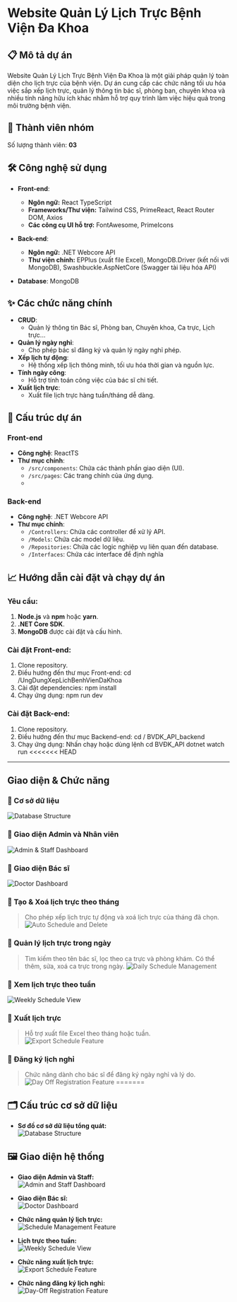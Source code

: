 # Website Quản Lý Lịch Trực Bệnh Viện Đa Khoa

## 📋 Mô tả dự án
Website Quản Lý Lịch Trực Bệnh Viện Đa Khoa là một giải pháp quản lý toàn diện cho lịch trực của bệnh viện. Dự án cung cấp các chức năng tối ưu hóa việc sắp xếp lịch trực, quản lý thông tin bác sĩ, phòng ban, chuyên khoa và nhiều tính năng hữu ích khác nhằm hỗ trợ quy trình làm việc hiệu quả trong môi trường bệnh viện.

## 👥 Thành viên nhóm
Số lượng thành viên: **03**

## 🛠 Công nghệ sử dụng
- **Front-end**:  
  - **Ngôn ngữ:** React TypeScript  
  - **Frameworks/Thư viện:** Tailwind CSS, PrimeReact, React Router DOM, Axios  
  - **Các công cụ UI hỗ trợ:** FontAwesome, PrimeIcons  

- **Back-end**:  
  - **Ngôn ngữ:** .NET Webcore API  
  - **Thư viện chính:** EPPlus (xuất file Excel), MongoDB.Driver (kết nối với MongoDB), Swashbuckle.AspNetCore (Swagger tài liệu hóa API)  

- **Database**: MongoDB  

## ✨ Các chức năng chính
- **CRUD**:
  - Quản lý thông tin Bác sĩ, Phòng ban, Chuyên khoa, Ca trực, Lịch trực...
- **Quản lý ngày nghỉ**:
  - Cho phép bác sĩ đăng ký và quản lý ngày nghỉ phép.
- **Xếp lịch tự động**:
  - Hệ thống xếp lịch thông minh, tối ưu hóa thời gian và nguồn lực.
- **Tính ngày công**:
  - Hỗ trợ tính toán công việc của bác sĩ chi tiết.
- **Xuất lịch trực**:
  - Xuất file lịch trực hàng tuần/tháng dễ dàng.

## 📂 Cấu trúc dự án
### **Front-end**
- **Công nghệ**: ReactTS
- **Thư mục chính**:
  - `/src/components`: Chứa các thành phần giao diện (UI).
  - `/src/pages`: Các trang chính của ứng dụng.
  - 
### **Back-end**
- **Công nghệ**: .NET Webcore API
- **Thư mục chính**:
  - `/Controllers`: Chứa các controller để xử lý API.
  - `/Models`: Chứa các model dữ liệu.
  - `/Repositories`: Chứa các logic nghiệp vụ liên quan đến database.
  - `/Interfaces`: Chứa các interface để định nghĩa

## 📈 Hướng dẫn cài đặt và chạy dự án
### Yêu cầu:
1. **Node.js** và **npm** hoặc **yarn**.
2. **.NET Core SDK**.
3. **MongoDB** được cài đặt và cấu hình.

### Cài đặt Front-end:
1. Clone repository.
2. Điều hướng đến thư mục Front-end:
   cd /UngDungXepLichBenhVienDaKhoa
3. Cài đặt dependencies:
  npm install
4. Chạy ứng dụng:
  npm run dev

### Cài đặt Back-end:
1. Clone repository.
2. Điều hướng đến thư mục Backend-end:
   cd / BVDK_API_backend
3. Chạy ứng dụng:
  Nhấn chạy hoặc dùng lệnh
    cd BVĐK_API
    dotnet watch run
<<<<<<< HEAD
---

## Giao diện & Chức năng

### 🔷 Cơ sở dữ liệu
![Database Structure](./images/database_structure.png)

### 🔷 Giao diện Admin và Nhân viên
![Admin & Staff Dashboard](./images/admin_staff_dashboard.png)

### 🔷 Giao diện Bác sĩ
![Doctor Dashboard](./images/doctor_dashboard.png)

### 🔷 Tạo & Xoá lịch trực theo tháng
> Cho phép xếp lịch trực tự động và xoá lịch trực của tháng đã chọn.
![Auto Schedule and Delete](./images/auto_schedule_and_delete.png)

### 🔷 Quản lý lịch trực trong ngày
> Tìm kiếm theo tên bác sĩ, lọc theo ca trực và phòng khám. Có thể thêm, sửa, xoá ca trực trong ngày.
![Daily Schedule Management](./images/daily_schedule_management.png)

### 🔷 Xem lịch trực theo tuần
![Weekly Schedule View](./images/weekly_schedule_view.png)

### 🔷 Xuất lịch trực
> Hỗ trợ xuất file Excel theo tháng hoặc tuần.
![Export Schedule Feature](./images/export_schedule_feature.png)

### 🔷 Đăng ký lịch nghỉ
> Chức năng dành cho bác sĩ để đăng ký ngày nghỉ và lý do.
![Day Off Registration Feature](./images/day_off_registration_feature.png)
=======
   
## 🗂️ Cấu trúc cơ sở dữ liệu

- **Sơ đồ cơ sở dữ liệu tổng quát:**  
  ![Database Structure](./screenshots/database_structure.png)

## 🖼️ Giao diện hệ thống

- **Giao diện Admin và Staff:**  
  ![Admin and Staff Dashboard](./screenshots/admin_staff_dashboard.png)

- **Giao diện Bác sĩ:**  
  ![Doctor Dashboard](./screenshots/doctor_dashboard.png)

- **Chức năng quản lý lịch trực:**  
  ![Schedule Management Feature](./screenshots/schedule_management_feature.png)

- **Lịch trực theo tuần:**  
  ![Weekly Schedule View](./screenshots/weekly_schedule_view.png)

- **Chức năng xuất lịch trực:**  
  ![Export Schedule Feature](./screenshots/export_schedule_feature.png)

- **Chức năng đăng ký lịch nghỉ:**  
  ![Day-Off Registration Feature](./screenshots/day_off_registration_feature.png)

